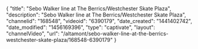 {
    "title": "Sebo Walker line at The Berrics\/Westchester Skate Plaza",
    "description": "Sebo Walker line at The Berrics\/Westchester Skate Plaza",
    "channelid": "168548",
    "videoid": "6390179",
    "date_created": "1441402742",
    "date_modified": "1456169396",
    "type": "captivate",
    "layout": "channelVideo",
    "url": "\/altamont\/sebo-walker-line-at-the-berrics-westchester-skate-plaza\/168548-6390179"
}